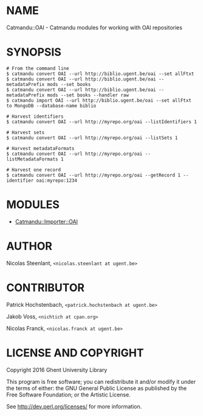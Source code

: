 # NAME

Catmandu::OAI - Catmandu modules for working with OAI repositories

# SYNOPSIS

    # From the command line
    $ catmandu convert OAI --url http://biblio.ugent.be/oai --set allFtxt
    $ catmandu convert OAI --url http://biblio.ugent.be/oai --metadataPrefix mods --set books
    $ catmandu convert OAI --url http://biblio.ugent.be/oai --metadataPrefix mods --set books --handler raw
    $ catmandu import OAI --url http://biblio.ugent.be/oai --set allFtxt to MongoDB --database-name biblio

    # Harvest identifiers
    $ catmandu convert OAI --url http://myrepo.org/oai --listIdentifiers 1

    # Harvest sets
    $ catmandu convert OAI --url http://myrepo.org/oai --listSets 1

    # Harvest metadataFormats
    $ catmandu convert OAI --url http://myrepo.org/oai --listMetadataFormats 1

    # Harvest one record
    $ catmandu convert OAI --url http://myrepo.org/oai --getRecord 1 --identifier oai:myrepo:1234

# MODULES

- [Catmandu::Importer::OAI](https://metacpan.org/pod/Catmandu::Importer::OAI)

# AUTHOR

Nicolas Steenlant, `<nicolas.steenlant at ugent.be>`

# CONTRIBUTOR

Patrick Hochstenbach, `<patrick.hochstenbach at ugent.be>`

Jakob Voss, `<nichtich at cpan.org>`

Nicolas Franck, `<nicolas.franck at ugent.be>`

# LICENSE AND COPYRIGHT

Copyright 2016 Ghent University Library

This program is free software; you can redistribute it and/or modify it
under the terms of either: the GNU General Public License as published
by the Free Software Foundation; or the Artistic License.

See http://dev.perl.org/licenses/ for more information.
